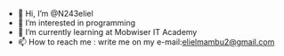- 👋 Hi, I’m @N243eliel
- 👀 I’m interested in programming
- 🌱 I’m currently learning at Mobwiser IT Academy
- 📫 How to reach me : write me on my e-mail:elielmambu2@gmail.com

<!---
N243eliel/N243eliel is a ✨ special ✨ repository because its `README.md` (this file) appears on your GitHub profile.
You can click the Preview link to take a look at your changes.
--->
